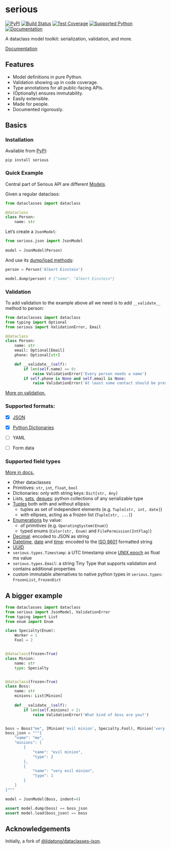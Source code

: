 # serious
[![PyPI](https://img.shields.io/pypi/v/serious)][pypi]
[![Build Status](https://img.shields.io/azure-devops/build/misha-drachuk/serious/2)](https://dev.azure.com/misha-drachuk/serious/_build/latest?definitionId=1&branchName=master)
[![Test Coverage](https://img.shields.io/coveralls/github/mdrachuk/serious/master)](https://coveralls.io/github/mdrachuk/serious)
[![Supported Python](https://img.shields.io/pypi/pyversions/serious)][pypi]
[![Documentation](https://img.shields.io/readthedocs/serious)][docs]

A dataclass model toolkit: serialization, validation, and more.

[Documentation][docs]


## Features
- Model definitions in pure Python.
- Validation showing up in code coverage.
- Type annotations for all public-facing APIs.
- (Optionally) ensures immutability.
- Easily extensible.
- Made for people.
- Documented rigorously.

## Basics
### Installation
Available from [PyPI][pypi]:
```shell
pip install serious
```

### Quick Example

Central part of Serious API are different [Models][doc-models].

Given a regular dataclass:
```python
from dataclasses import dataclass

@dataclass
class Person:
    name: str
```

Let’s create a `JsonModel`:  
```python
from serious.json import JsonModel
    
model = JsonModel(Person)
```

And use its [dump/load methods][doc-serialization]:
```python
person = Person('Albert Einstein')

model.dump(person) # {"name": "Albert Einstein"}
```

### Validation
To add validation to the example above all we need is to add `__validate__` method to person:
```python
from dataclasses import dataclass
from typing import Optional
from serious import ValidationError, Email

@dataclass
class Person:
    name: str
    email: Optional[Email]
    phone: Optional[str]

    def __validate__(self):
        if len(self.name) == 0:
            raise ValidationError('Every person needs a name')
        if self.phone is None and self.email is None:
            raise ValidationError('At least some contact should be present')
```

[More on validation.][doc-validation]


### Supported formats:
- [x] [JSON][doc-json-model]
- [x] [Python Dictionaries][doc-dict-model]
- [ ] YAML
- [ ] Form data


### Supported field types
[More in docs.][doc-types]

- Other dataclasses
- Primitives: `str`, `int`, `float`, `bool`
- Dictionaries: only with string keys: `Dict[str, Any]`  
- Lists, [sets][set], [deques][deque]: python collections of any serializable type
- [Tuples][tuple] both with and without ellipsis:
    - tuples as set of independent elements (e.g. `Tuple[str, int, date]`) 
    - with ellipses, acting as a frozen list (`Tuple[str, ...]`)
- [Enumerations][enum] by value:
    - of primitives (e.g. `OperatingSystem(Enum)`) 
    - typed enums (`Color(str, Enum)` and `FilePermission(IntFlag)`)
- [Decimal][decimal]: encoded to JSON as string 
- [Datetime][datetime], [date][date] and [time][time]: encoded to the [ISO 8601][iso8601] formatted string
- [UUID][uuid]
- `serious.types.Timestamp`: a UTC timestamp since [UNIX epoch][epoch] as float ms value 
- `serious.types.Email`: a string Tiny Type that supports validation and contains additional properties 
- custom immutable alternatives to native python types in `serious.types`: `FrozenList`, `FrozenDict`

## A bigger example

```python
from dataclasses import dataclass
from serious import JsonModel, ValidationError
from typing import List
from enum import Enum

class Specialty(Enum):
    Worker = 1
    Fool = 2


@dataclass(frozen=True)
class Minion:
    name: str
    type: Specialty


@dataclass(frozen=True)
class Boss:
    name: str
    minions: List[Minion]
    
    def __validate__(self):
        if len(self.minions) < 2:
            raise ValidationError('What kind of boss are you?')


boss = Boss("me", [Minion('evil minion', Specialty.Fool), Minion('very evil minion', Specialty.Worker)])
boss_json = """{
    "name": "me",
    "minions": [
        {
            "name": "evil minion",
            "type": 2
        },
        {
            "name": "very evil minion",
            "type": 1
        }
    ]
}"""

model = JsonModel(Boss, indent=4)

assert model.dump(boss) == boss_json
assert model.load(boss_json) == boss
```


## Acknowledgements
Initially, a fork of [@lidatong/dataclasses-json](https://github.com/lidatong/dataclasses-json).

[pypi]: https://pypi.org/project/serious/
[dataclass]: https://docs.python.org/3/library/dataclasses.html
[iso8601]: https://en.wikipedia.org/wiki/ISO_8601
[epoch]: https://en.wikipedia.org/wiki/Unix_time
[enum]: https://docs.python.org/3/library/enum.html
[decimal]: https://docs.python.org/3/library/decimal.html
[tuple]: https://docs.python.org/3/library/stdtypes.html#tuple
[list]: https://docs.python.org/3/library/stdtypes.html#list
[set]: https://docs.python.org/3/library/stdtypes.html#set
[deque]: https://docs.python.org/3.7/library/collections.html#collections.deque
[datetime]: https://docs.python.org/3.7/library/datetime.html#datetime.datetime
[date]: https://docs.python.org/3.7/library/datetime.html#datetime.date
[time]: https://docs.python.org/3.7/library/datetime.html#datetime.time
[uuid]: https://docs.python.org/3.7/library/uuid.html?highlight=uuid#uuid.UUID
[doc-types]: https://serious.readthedocs.io/en/latest/types/
[doc-models]: https://serious.readthedocs.io/en/latest/models/
[doc-json-model]: https://serious.readthedocs.io/en/latest/models/#jsonmodel
[doc-dict-model]: https://serious.readthedocs.io/en/latest/models/#dictmodel
[doc-serialization]: https://serious.readthedocs.io/en/latest/serialization/ (Serialization documentation)
[doc-validation]: https://serious.readthedocs.io/en/latest/validation/ (Validation documentation)
[docs]: https://serious.readthedocs.io/en/latest/ 
